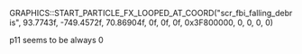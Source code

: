 GRAPHICS::START_PARTICLE_FX_LOOPED_AT_COORD("scr_fbi_falling_debris", 93.7743f, -749.4572f, 70.86904f, 0f, 0f, 0f, 0x3F800000, 0, 0, 0, 0)


p11 seems to be always 0